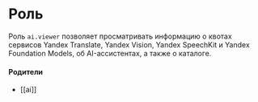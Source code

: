 # Роль

Роль `ai.viewer` позволяет просматривать информацию о квотах сервисов Yandex Translate, Yandex Vision, Yandex SpeechKit и Yandex Foundation Models, об AI-ассистентах, а также о каталоге.


#### Родители

- [[ai]]
